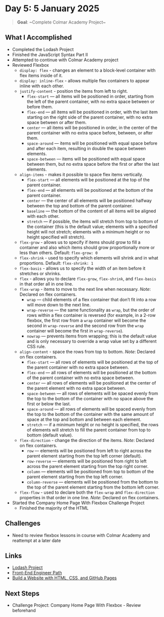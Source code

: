 # Day 5: 5 January 2025

> **Goal**: ~Complete Colmar Academy Project~

## What I Accomplished

- Completed the Lodash Project
- Finished the JavaScript Syntax Part II
- Attempted to continue with Colmar Academy project
- Reviewed Flexbox
  - `display: flex` - changes an element to a block-level container with flex items inside of it.
  - `display: inline-flex` - allows multiple flex containers to appear inline with each other.
  - `justify-content` - position the items from left to right.
    - `flex-start` — all items will be positioned in order, starting from the left of the parent container, with no extra space between or before them.
    - `flex-end` — all items will be positioned in order, with the last item starting on the right side of the parent container, with no extra space between or after them.
    - `center` — all items will be positioned in order, in the center of the parent container with no extra space before, between, or after them.
    - `space-around` — items will be positioned with equal space before and after each item, resulting in double the space between elements.
    - `space-between` — items will be positioned with equal space between them, but no extra space before the first or after the last elements.
  - `align-items` - makes it possible to space flex items vertically.
    - `flex-start` — all elements will be positioned at the top of the parent container.
    - `flex-end` — all elements will be positioned at the bottom of the parent container.
    - `center` — the center of all elements will be positioned halfway between the top and bottom of the parent container.
    - `baseline` — the bottom of the content of all items will be aligned with each other.
    - `stretch` — if possible, the items will stretch from top to bottom of the container (this is the default value; elements with a specified height will not stretch; elements with a minimum height or no height specified will stretch).
  - `flex-grow` - allows us to specify if items should grow to fill a container and also which items should grow proportionally more or less than others. Default: `flex-grow: 0`
  - `flex-shrink` - used to specify which elements will shrink and in what proportions. Default: `flex-shrink: 1`
  - `flex-basis` - allows us to specify the width of an item before it stretches or shrinks.
  - `flex` - allows you to declare `flex-grow`, `flex-shrink`, and `flex-basis` in that order all in one line.
  - `flex-wrap` - items to move to the next line when necessary. _Note_: Declared on flex containers.
    - `wrap` — child elements of a flex container that don’t fit into a row will move down to the next line.
    - `wrap-reverse` — the same functionality as `wrap`, but the order of rows within a flex container is reversed (for example, in a 2-row flexbox, the first row from a `wrap` container will become the second in `wrap-reverse` and the second row from the `wrap` container will become the first in `wrap-reverse`).
    - `nowrap` — prevents items from wrapping; this is the default value and is only necessary to override a wrap value set by a different CSS rule.
  - `align-content` - space the rows from top to bottom. _Note_: Declared on flex containers.
    - `flex-start` — all rows of elements will be positioned at the top of the parent container with no extra space between.
    - `flex-end` — all rows of elements will be positioned at the bottom of the parent container with no extra space between.
    - `center` — all rows of elements will be positioned at the center of the parent element with no extra space between.
    - `space-between` — all rows of elements will be spaced evenly from the top to the bottom of the container with no space above the first or below the last.
    - `space-around` — all rows of elements will be spaced evenly from the top to the bottom of the container with the same amount of space at the top and bottom and between each element.
    - `stretch` — if a minimum height or no height is specified, the rows of elements will stretch to fill the parent container from top to bottom (default value).
  - `flex-direction` - change the direction of the items. _Note_: Declared on flex containers.
    - `row` — elements will be positioned from left to right across the parent element starting from the top left corner (default).
    - `row-reverse` — elements will be positioned from right to left across the parent element starting from the top right corner.
    - `column` — elements will be positioned from top to bottom of the parent element starting from the top left corner.
    - `column-reverse` — elements will be positioned from the bottom to the top of the parent element starting from the bottom left corner.
  - `flex-flow` - used to declare both the `flex-wrap` and `flex-direction` properties in that order in one line. _Note_: Declared on flex containers.
- Started the Company Home Page With Flexbox Challenge Project
  - Finished the majority of the HTML

## Challenges

- Need to review flexbox lessons in course with Colmar Academy and reattempt at a later date

## Links

- [Lodash Project](https://www.codecademy.com/projects/practice/lodash)
- [Front-End Engineer Path](https://www.codecademy.com/learn/paths/front-end-engineer-career-path)
- [Build  a Website with HTML, CSS, and GitHub Pages](https://www.codecademy.com/enrolled/paths/learn-how-to-build-websites)

## Next Steps

- Challenge Project: Company Home Page With Flexbox - Review beforehand
